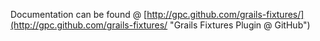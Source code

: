 Documentation can be found @ [http://gpc.github.com/grails-fixtures/](http://gpc.github.com/grails-fixtures/ "Grails Fixtures Plugin @ GitHub")